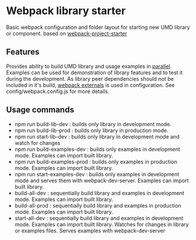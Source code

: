 # Webpack library starter

Basic webpack configuration and folder layout for starting new UMD library or component. based on [webpack-project-starter](https://github.com/mrSNOK/webpack-project-starter)

## Features

Provides ability to build UMD library and usage examples in [parallel](https://www.npmjs.com/package/npm-run-all). Examples can be used for demonstration of library features and to test it during the development. As library peer dependencies should not be included in it's build, [webpack externals](https://webpack.js.org/configuration/externals/) is used in configuration. See config/webpack.config.js for more details.

## Usage commands

* npm run build-lib-dev : builds only library in development mode.
* npm run build-lib-prod : builds only library in production mode.
* npm run start-lib-dev : builds only library in development mode and watch for changes
* npm run build-examples-dev : builds only examples in development mode. Examples can import built library.
* npm run build-examples-prod : builds only examples in production mode. Examples can import built library.
* npm run start-examples-dev : builds only examples in development mode and serves them with webpack-dev-server. Examples can import built library.
* build-all-dev : sequentially build library and examples in development mode. Examples can import built library.
* build-all-prod : sequentially build library and examples in production mode. Examples can import built library.
* start-all-dev : sequentially build library and examples in development mode. Examples can import built library. Watches for changes in library or examples files. Serves examples with webpack-dev-server